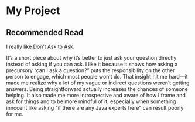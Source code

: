 # My Project

## Recommended Read

I really like [Don’t Ask to Ask](https://dontasktoask.com/).  

It’s a short piece about why it’s better to just ask your question directly instead of asking if you can ask. I like it because it shows how asking a precursory “can I ask a question?” puts the responsibility on the other person to engage, which most people won’t do. That insight hit me hard—it made me realize why a lot of my vague or indirect questions weren’t getting answers. Being straightforward actually increases the chances of someone helping. It also made me more introspective and aware of how I frame and ask for things and to be more mindful of it, especially when something innocent like asking "if there are any Java experts here" can result poorly for me.

